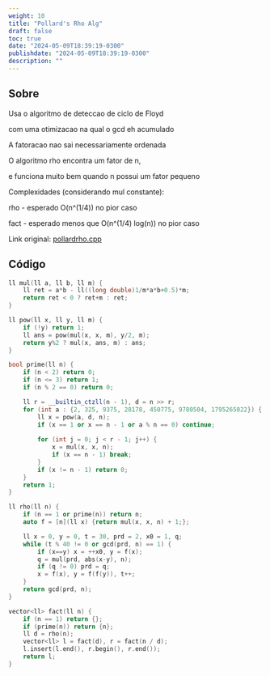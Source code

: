 ```yaml
---
weight: 10
title: "Pollard's Rho Alg"
draft: false
toc: true
date: "2024-05-09T18:39:19-0300"
publishdate: "2024-05-09T18:39:19-0300"
description: ""
---
```


## Sobre
 Usa o algoritmo de deteccao de ciclo de Floyd

 com uma otimizacao na qual o gcd eh acumulado

 A fatoracao nao sai necessariamente ordenada

 O algoritmo rho encontra um fator de n,

 e funciona muito bem quando n possui um fator pequeno



 Complexidades (considerando mul constante):

 rho - esperado O(n^(1/4)) no pior caso

 fact - esperado menos que O(n^(1/4) log(n)) no pior caso



Link original: [pollardrho.cpp](https://github.com/brunomaletta/Biblioteca/tree/master/Codigo/Matematica/pollardrho.cpp)

## Código
```cpp
ll mul(ll a, ll b, ll m) {
	ll ret = a*b - ll((long double)1/m*a*b+0.5)*m;
	return ret < 0 ? ret+m : ret;
}

ll pow(ll x, ll y, ll m) {
	if (!y) return 1;
	ll ans = pow(mul(x, x, m), y/2, m);
	return y%2 ? mul(x, ans, m) : ans;
}

bool prime(ll n) {
	if (n < 2) return 0;
	if (n <= 3) return 1;
	if (n % 2 == 0) return 0;

	ll r = __builtin_ctzll(n - 1), d = n >> r;
	for (int a : {2, 325, 9375, 28178, 450775, 9780504, 1795265022}) {
		ll x = pow(a, d, n);
		if (x == 1 or x == n - 1 or a % n == 0) continue;
		
		for (int j = 0; j < r - 1; j++) {
			x = mul(x, x, n);
			if (x == n - 1) break;
		}
		if (x != n - 1) return 0;
	}
	return 1;
}

ll rho(ll n) {
	if (n == 1 or prime(n)) return n;
	auto f = [n](ll x) {return mul(x, x, n) + 1;};

	ll x = 0, y = 0, t = 30, prd = 2, x0 = 1, q;
	while (t % 40 != 0 or gcd(prd, n) == 1) {
		if (x==y) x = ++x0, y = f(x);
		q = mul(prd, abs(x-y), n);
		if (q != 0) prd = q;
		x = f(x), y = f(f(y)), t++;
	}
	return gcd(prd, n);
}

vector<ll> fact(ll n) {
	if (n == 1) return {};
	if (prime(n)) return {n};
	ll d = rho(n);
	vector<ll> l = fact(d), r = fact(n / d);
	l.insert(l.end(), r.begin(), r.end());
	return l;
}

```
